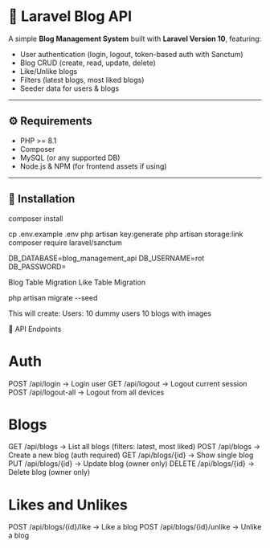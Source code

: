 # 📘 Laravel Blog API

A simple **Blog Management System** built with **Laravel Version 10**, featuring:
- User authentication (login, logout, token-based auth with Sanctum)
- Blog CRUD (create, read, update, delete)
- Like/Unlike blogs
- Filters (latest blogs, most liked blogs)
- Seeder data for users & blogs

---

## ⚙️ Requirements
- PHP >= 8.1
- Composer
- MySQL (or any supported DB)
- Node.js & NPM (for frontend assets if using)

---

## 🚀 Installation

composer install

cp .env.example .env
php artisan key:generate
php artisan storage:link
composer require laravel/sanctum

DB_DATABASE=blog_management_api
DB_USERNAME=rot
DB_PASSWORD=

Blog Table Migration
Like Table Migration

php artisan migrate --seed

This will create:
Users:
10 dummy users
10 blogs with images


📡 API Endpoints
# Auth
POST /api/login → Login user
GET /api/logout → Logout current session
POST /api/logout-all → Logout from all devices

# Blogs
GET /api/blogs → List all blogs (filters: latest, most liked)
POST /api/blogs → Create a new blog (auth required)
GET /api/blogs/{id} → Show single blog
PUT /api/blogs/{id} → Update blog (owner only)
DELETE /api/blogs/{id} → Delete blog (owner only)

# Likes and Unlikes
POST /api/blogs/{id}/like → Like a blog
POST /api/blogs/{id}/unlike → Unlike a blog
